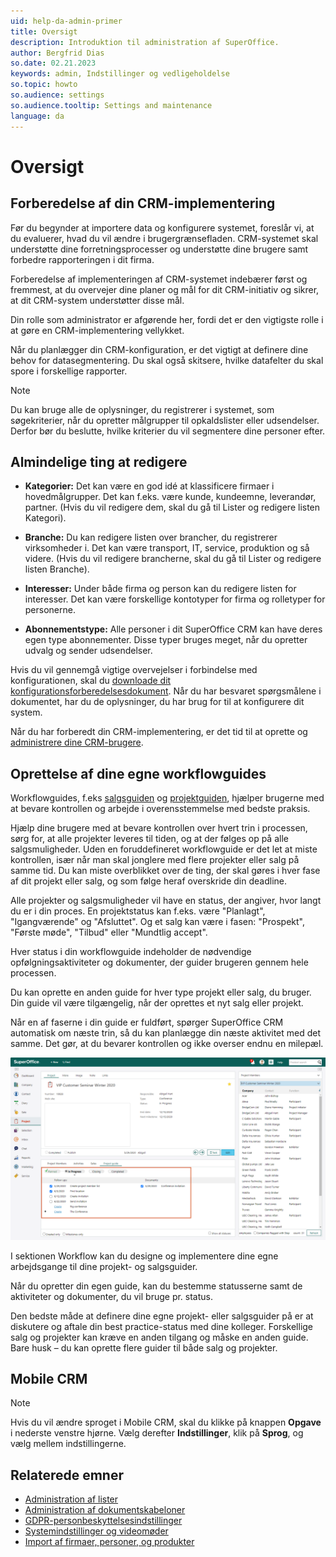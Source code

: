 ```yaml
---
uid: help-da-admin-primer
title: Oversigt
description: Introduktion til administration af SuperOffice.
author: Bergfrid Dias
so.date: 02.21.2023
keywords: admin, Indstillinger og vedligeholdelse
so.topic: howto
so.audience: settings
so.audience.tooltip: Settings and maintenance
language: da
---
```

# Oversigt

## Forberedelse af din CRM-implementering

Før du begynder at importere data og konfigurere systemet, foreslår vi, at du evaluerer, hvad du vil ændre i brugergrænsefladen. CRM-systemet skal understøtte dine forretningsprocesser og understøtte dine brugere samt forbedre rapporteringen i dit firma.

Forberedelse af implementeringen af CRM-systemet indebærer først og fremmest, at du overvejer dine planer og mål for dit CRM-initiativ og sikrer, at dit CRM-system understøtter disse mål.

Din rolle som administrator er afgørende her, fordi det er den vigtigste rolle i at gøre en CRM-implementering vellykket.

Når du planlægger din CRM-konfiguration, er det vigtigt at definere dine behov for datasegmentering. Du skal også skitsere, hvilke datafelter du skal spore i forskellige rapporter.

> [!NOTE]
> Du kan bruge alle de oplysninger, du registrerer i systemet, som søgekriterier, når du opretter målgrupper til opkaldslister eller udsendelser. Derfor bør du beslutte, hvilke kriterier du vil segmentere dine personer efter.

## Almindelige ting at redigere

* **Kategorier:** Det kan være en god idé at klassificere firmaer i hovedmålgrupper. Det kan f.eks. være kunde, kundeemne, leverandør, partner. (Hvis du vil redigere dem, skal du gå til Lister og redigere listen Kategori).

* **Branche:** Du kan redigere listen over brancher, du registrerer virksomheder i. Det kan være transport, IT, service, produktion og så videre. (Hvis du vil redigere brancherne, skal du gå til Lister og redigere listen Branche).

* **Interesser:** Under både firma og person kan du redigere listen for interesser. Det kan være forskellige kontotyper for firma og rolletyper for personerne.

* **Abonnementstype:** Alle personer i dit SuperOffice CRM kan have deres egen type abonnementer. Disse typer bruges meget, når du opretter udvalg og sender udsendelser.

Hvis du vil gennemgå vigtige overvejelser i forbindelse med konfigurationen, skal du [downloade dit konfigurationsforberedelsesdokument][2]. Når du har besvaret spørgsmålene i dokumentet, har du de oplysninger, du har brug for til at konfigurere dit system.

Når du har forberedt din CRM-implementering, er det tid til at oprette og [administrere dine CRM-brugere][1].

## Oprettelse af dine egne workflowguides

Workflowguides, f.eks [salgsguiden][4] og [projektguiden][5], hjælper brugerne med at bevare kontrollen og arbejde i overensstemmelse med bedste praksis.

Hjælp dine brugere med at bevare kontrollen over hvert trin i processen, sørg for, at alle projekter leveres til tiden, og at der følges op på alle salgsmuligheder. Uden en foruddefineret workflowguide er det let at miste kontrollen, især når man skal jonglere med flere projekter eller salg på samme tid. Du kan miste overblikket over de ting, der skal gøres i hver fase af dit projekt eller salg, og som følge heraf overskride din deadline.

Alle projekter og salgsmuligheder vil have en status, der angiver, hvor langt du er i din proces. En projektstatus kan f.eks. være "Planlagt", "Igangværende" og "Afsluttet". Og et salg kan være i fasen: "Prospekt", "Første møde", "Tilbud" eller "Mundtlig accept".

Hver status i din workflowguide indeholder de nødvendige opfølgningsaktiviteter og dokumenter, der guider brugeren gennem hele processen.

Du kan oprette en anden guide for hver type projekt eller salg, du bruger. Din guide vil være tilgængelig, når der oprettes et nyt salg eller projekt.

Når en af faserne i din guide er fuldført, spørger SuperOffice CRM automatisk om næste trin, så du kan planlægge din næste aktivitet med det samme. Det gør, at du bevarer kontrollen og ikke overser endnu en milepæl.

![Med projektguideskærmbilledet i Projekt får du nemt et overblik over projektets fremdrift. -screenshot][img1]

I sektionen Workflow kan du designe og implementere dine egne arbejdsgange til dine projekt- og salgsguider.

Når du opretter din egen guide, kan du bestemme statusserne samt de aktiviteter og dokumenter, du vil bruge pr. status.

Den bedste måde at definere dine egne projekt- eller salgsguider på er at diskutere og aftale din best practice-status med dine kolleger. Forskellige salg og projekter kan kræve en anden tilgang og måske en anden guide. Bare husk – du kan oprette flere guider til både salg og projekter.

## Mobile CRM

> [!NOTE]
> Hvis du vil ændre sproget i Mobile CRM, skal du klikke på knappen **Opgave** i nederste venstre hjørne. Vælg derefter **Indstillinger**, klik på **Sprog**, og vælg mellem indstillingerne.

## Relaterede emner

* [Administration af lister][6]
* [Administration af dokumentskabeloner][7]
* [GDPR-personbeskyttelsesindstillinger][8]
* [Systemindstillinger og videomøder][9]
* [Import af firmaer, personer, og produkter][3]

<!-- Referenced links -->
[1]: ../user-management/learn/index.md
[2]: ../../../assets/downloads/configuration-preparation-document.pdf
[3]: ../import/learn/index.md
[4]: ../../sale/learn/sales-guide/index.md
[5]: ../../project/learn/index.md
[6]: ../lists/learn/index.md
[7]: ../lists/learn/document-template.md
[8]: ../../security/privacy/learn/implementation-guide.md
[9]: ../preferences/learn/index.md

<!-- Referenced images -->
[img1]: ../../../media/loc/en/admin/project-guide.png
